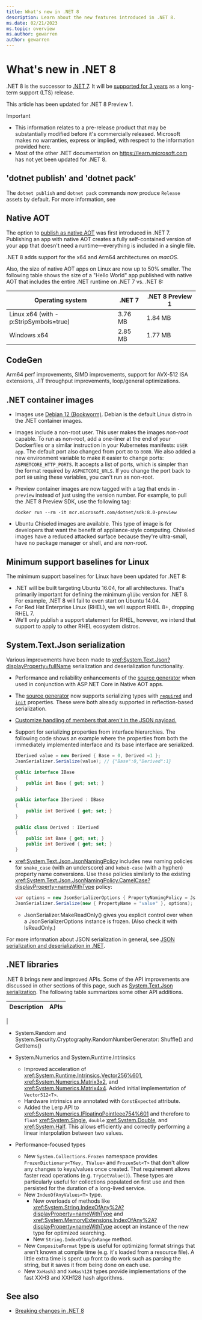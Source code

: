 ```yaml
---
title: What's new in .NET 8
description: Learn about the new features introduced in .NET 8.
ms.date: 02/21/2023
ms.topic: overview
ms.author: gewarren
author: gewarren
---
```

# What's new in .NET 8

.NET 8 is the successor to [.NET 7](dotnet-7.md). It will be [supported for 3 years](https://dotnet.microsoft.com/platform/support/policy/dotnet-core) as a long-term support (LTS) release.

This article has been updated for .NET 8 Preview 1.

> [!IMPORTANT]
> - This information relates to a pre-release product that may be substantially modified before it's commercially released. Microsoft makes no warranties, express or implied, with respect to the information provided here.
> - Most of the other .NET documentation on <https://learn.microsoft.com> has not yet been updated for .NET 8.

## 'dotnet publish' and 'dotnet pack'

The `dotnet publish` and `dotnet pack` commands now produce `Release` assets by default. For more information, see 

## Native AOT

The option to [publish as native AOT](../deploying/native-aot/index.md) was first introduced in .NET 7. Publishing an app with native AOT creates a fully self-contained version of your app that doesn't need a runtime&mdash;everything is included in a single file.

.NET 8 adds support for the x64 and Arm64 architectures on *macOS*.

Also, the size of native AOT apps on Linux are now up to 50% smaller. The following table shows the size of a "Hello World" app published with native AOT that includes the entire .NET runtime on .NET 7 vs. .NET 8:

| Operating system                      | .NET 7  | .NET 8 Preview 1 |
| ------------------------------------- | ------- | ---------------- |
| Linux x64 (with -p:StripSymbols=true) | 3.76 MB | 1.84 MB          |
| Windows x64                           | 2.85 MB | 1.77 MB          |

## CodeGen

Arm64 perf improvements, SIMD improvements, support for AVX-512 ISA extensions, JIT throughput improvements, loop/general optimizations.

## .NET container images

  - Images use [Debian 12 (Bookworm)](https://wiki.debian.org/DebianBookworm). Debian is the default Linux distro in the .NET container images.
  - Images include a non-root user. This user makes the images *non-root* capable. To run as non-root, add a one-liner at the end of your Dockerfiles or a similar instruction in your Kubernetes manifests: `USER app`. The default port also changed from port `80` to `8080`. We also added a new environment variable to make it easier to change ports: `ASPNETCORE_HTTP_PORTS`. It accepts a list of ports, which is simpler than the format required by `ASPNETCORE_URLS`. If you change the port back to port `80` using these variables, you can't run as non-root.
  - Preview container images are now tagged with a tag that ends in `-preview` instead of just using the version number. For example, to pull the .NET 8 Preview SDK, use the following tag:

    `docker run --rm -it mcr.microsoft.com/dotnet/sdk:8.0-preview`
  - Ubuntu Chiseled images are available. This type of image is for developers that want the benefit of appliance-style computing. Chiseled images have a reduced attacked surface because they're ultra-small, have no package manager or shell, and are *non-root*.

## Minimum support baselines for Linux

The minimum support baselines for Linux have been updated for .NET 8:

- .NET will be built targeting Ubuntu 16.04, for all architectures. That's primarily important for defining the minimum `glibc` version for .NET 8. For example, .NET 8 will fail to even start on Ubuntu 14.04.
- For Red Hat Enterprise Linux (RHEL), we will support RHEL 8+, dropping RHEL 7.
- We'll only publish a support statement for RHEL, however, we intend that support to apply to other RHEL ecosystem distros.

## System.Text.Json serialization

Various improvements have been made to <xref:System.Text.Json?displayProperty=fullName> serialization and deserialization functionality.

- Performance and reliability enhancements of the [source generator](../../standard/serialization/system-text-json/source-generation.md) when used in conjunction with ASP.NET Core in Native AOT apps.
- The [source generator](../../standard/serialization/system-text-json/source-generation.md) now supports serializing types with [`required`](../../standard/serialization/system-text-json/required-properties.md) and [`init`](../../../csharp/language-reference/keywords/init.md) properties. These were both already supported in reflection-based serialization.
- [Customize handling of members that aren't in the JSON payload.](../../standard/serialization/system-text-json/missing-members.md)
- Support for serializing properties from interface hierarchies. The following code shows an example where the properties from both the immediately implemented interface and its base interface are serialized.
  
  ```csharp
  IDerived value = new Derived { Base = 0, Derived =1 };
  JsonSerializer.Serialize(value); // {"Base":0,"Derived":1}

  public interface IBase
  {
      public int Base { get; set; }
  }

  public interface IDerived : IBase
  {
      public int Derived { get; set; }
  }

  public class Derived : IDerived
  {
      public int Base { get; set; }
      public int Derived { get; set; }
  }
  ```

- <xref:System.Text.Json.JsonNamingPolicy> includes new naming policies for `snake_case` (with an underscore) and `kebab-case` (with a hyphen) property name conversions. Use these policies similarly to the existing <xref:System.Text.Json.JsonNamingPolicy.CamelCase?displayProperty=nameWithType> policy:

  ```csharp
  var options = new JsonSerializerOptions { PropertyNamingPolicy = JsonNamingPolicy.SnakeCaseLower };
  JsonSerializer.Serialize(new { PropertyName = "value" }, options); // { "property_name" : "value" }
  ```

  - JsonSerializer.MakeReadOnly() gives you explicit control over when a JsonSerializerOptions instance is frozen. (Also check it with IsReadOnly.)

For more information about JSON serialization in general, see [JSON serialization and deserialization in .NET](../../standard/serialization/system-text-json/overview.md).

## .NET libraries

.NET 8 brings new and improved APIs. Some of the API improvements are discussed in other sections of this page, such as [System.Text.Json serialization](#systemtextjson-serialization). The following table summarizes some other API additions.

| Description | APIs |
| - | - |
| 

  - System.Random and System.Security.Cryptography.RandomNumberGenerator: Shuffle() and GetItems()
  - System.Numerics and System.Runtime.Intrinsics
    - Improved acceleration of <xref:System.Runtime.Intrinsics.Vector256%601>, <xref:System.Numerics.Matrix3x2>, and <xref:System.Numerics.Matrix4x4>. Added initial implementation of `Vector512<T>`.
    - Hardware intrinsics are annotated with `ConstExpected` attribute.
    - Added the Lerp API to <xref:System.Numerics.IFloatingPointIeee754%601> and therefore to `float` <xref:System.Single>, `double` <xref:System.Double>, and <xref:System.Half>. This allows efficiently and correctly performing a linear interpolation between two values.

  - Performance-focused types
    - New `System.Collections.Frozen` namespace provides `FrozenDictionary<TKey, TValue>` and `FrozenSet<T>` that don't allow any changes to keys/values once created. That requirement allows faster read operations (e.g. `TryGetValue()`). These types are particularly useful for collections populated on first use and then persisted for the duration of a long-lived service.
    - New `IndexOfAnyValues<T>` type.
      - New overloads of methods like <xref:System.String.IndexOfAny%2A?displayProperty=nameWithType> and <xref:System.MemoryExtensions.IndexOfAny%2A?displayProperty=nameWithType> accept an instance of the new type for optimized searching.
      - New `String.IndexOfAnyInRange` method.
    - New `CompositeFormat` type is useful for optimizing format strings that aren't known at compile time (e.g. it's loaded from a resource file). A little extra time is spent up front to do work such as parsing the string, but it saves it from being done on each use.
    - New `XxHash3` and `XxHash128` types provide implementations of the fast XXH3 and XXH128 hash algorithms.



## See also

- [Breaking changes in .NET 8](../compatibility/8.0.md)
<!-- - [.NET blog: Announcing .NET 8 Preview 1](https://devblogs.microsoft.com/dotnet/announcing-dotnet-8-preview-1/)-->
<!-- - [.NET blog: ASP.NET Core updates in .NET 8 Preview 1](https://devblogs.microsoft.com/dotnet/asp-net-core-updates-in-net-8-preview-1/) -->
